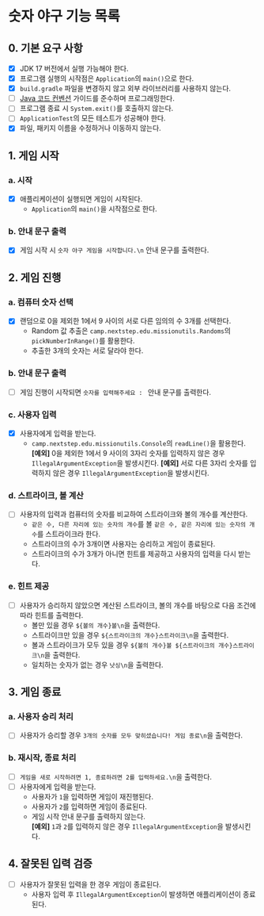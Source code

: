 # 숫자 야구 기능 목록

## 0. 기본 요구 사항

-[x] JDK 17 버전에서 실행 가능해야 한다.
-[x] 프로그램 실행의 시작점은 `Application`의 `main()`으로 한다.
-[x] `build.gradle` 파일을 변경하지 않고 외부 라이브러리를 사용하지 않는다.
-[ ] [Java 코드 컨벤션](https://github.com/woowacourse/woowacourse-docs/tree/main/styleguide/java) 가이드를
 준수하며 프로그래밍한다.
-[ ] 프로그램 종료 시 `System.exit()`를 호출하지 않는다.
-[ ] `ApplicationTest`의 모든 테스트가 성공해야 한다.
-[x] 파일, 패키지 이름을 수정하거나 이동하지 않는다.

## 1. 게임 시작

### a. 시작

-[x] 애플리케이션이 실행되면 게임이 시작된다.
    - `Application`의 `main()`을 시작점으로 한다.

### b. 안내 문구 출력

-[x] 게임 시작 시 `숫자 야구 게임을 시작합니다.\n` 안내 문구를 출력한다.

## 2. 게임 진행

### a. 컴퓨터 숫자 선택

-[x] 랜덤으로 0을 제외한 1에서 9 사이의 서로 다른 임의의 수 3개를 선택한다.
    - Random 값 추출은 `camp.nextstep.edu.missionutils.Randoms`의 `pickNumberInRange()`를 활용한다.
    - 추출한 3개의 숫자는 서로 달라야 한다.

### b. 안내 문구 출력

- [ ] 게임 진행이 시작되면 `숫자를 입력해주세요 : ` 안내 문구를 출력한다.

### c. 사용자 입력

-[x] 사용자에게 입력을 받는다.
    - `camp.nextstep.edu.missionutils.Console`의 `readLine()`을 활용한다.  
      **[예외]** 0을 제외한 1에서 9 사이의 3자리 숫자를 입력하지 않은 경우 `IllegalArgumentException`을 발생시킨다.
      **[예외]** 서로 다른 3자리 숫자를 입력하지 않은 경우 `IllegalArgumentException`을 발생시킨다.

### d. 스트라이크, 볼 계산

- [ ] 사용자의 입력과 컴퓨터의 숫자를 비교하여 스트라이크와 볼의 개수를 계산한다.
    - `같은 수, 다른 자리에 있는 숫자의 개수`를 볼 `같은 수, 같은 자리에 있는 숫자의 개수`를 스트라이크라 한다.
    - 스트라이크의 수가 3개이면 사용자는 승리하고 게임이 종료된다.
    - 스트라이크의 수가 3개가 아니면 힌트를 제공하고 사용자의 입력을 다시 받는다.

### e. 힌트 제공

-[ ] 사용자가 승리하지 않았으면 계산된 스트라이크, 볼의 개수를 바탕으로 다음 조건에 따라 힌트를 출력한다.
    - 볼만 있을 경우 `${볼의 개수}볼\n`을 출력한다.
    - 스트라이크만 있을 경우 `${스트라이크의 개수}스트라이크\n`을 출력한다.
    - 볼과 스트라이크가 모두 있을 경우 `${볼의 개수}볼 ${스트라이크의 개수}스트라이크\n`을 출력한다.
    - 일치하는 숫자가 없는 경우 `낫싱\n`을 출력한다.

## 3. 게임 종료

### a. 사용자 승리 처리

-[ ] 사용자가 승리할 경우 `3개의 숫자를 모두 맞히셨습니다! 게임 종료\n`을 출력한다.

### b. 재시작, 종료 처리

-[ ] `게임을 새로 시작하려면 1, 종료하려면 2를 입력하세요.\n`을 출력한다.
-[ ] 사용자에게 입력을 받는다.
    - 사용자가 `1`을 입력하면 게임이 재진행된다.
    - 사용자가 `2`를 입력하면 게임이 종료된다.
    - 게임 시작 안내 문구를 출력하지 않는다.  
      **[예외]** `1`과 `2`를 입력하지 않은 경우 `IllegalArgumentException`을 발생시킨다.

## 4. 잘못된 입력 검증

-[ ] 사용자가 잘못된 입력을 한 경우 게임이 종료된다.
    - 사용자 입력 후 `IllegalArgumentException`이 발생하면 애플리케이션이 종료된다.
